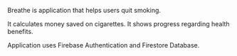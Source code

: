 Breathe is application that helps users quit smoking. 

It calculates money saved on cigarettes.
It shows progress regarding health benefits.

Application uses Firebase Authentication and Firestore Database.
